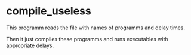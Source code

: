 # compile_useless
This programm reads the file with names of programms and delay times. 

Then it just compiles these programms and runs executables with appropriate delays.

